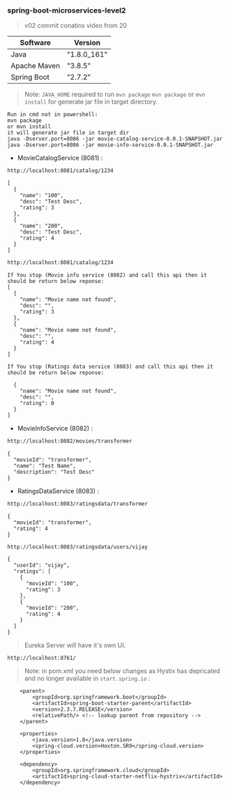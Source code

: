 ### spring-boot-microservices-level2
> v02 commit conatins video from 20

| Software     | Version      |
| ------       | ------       |
| Java         |  "1.8.0_161" |
| Apache Maven |  "3.8.5"     |
| Spring Boot  |  "2.7.2"     |

> Note: `JAVA_HOME` required to run `mvn package`
> `mvn package` or `mvn install` for generate jar file in target directory.

```
Run in cmd not in powershell:
mvn package
or mvn install
it will generate jar file in target dir
java -Dserver.port=8086 -jar movie-catalog-service-0.0.1-SNAPSHOT.jar
java -Dserver.port=8086 -jar movie-info-service-0.0.1-SNAPSHOT.jar
```

- MovieCatalogService (8081) :
```sh
http://localhost:8081/catalog/1234
```
```
[
  {
    "name": "100",
    "desc": "Test Desc",
    "rating": 3
  },
  {
    "name": "200",
    "desc": "Test Desc",
    "rating": 4
  }
]
```

```sh
http://localhost:8081/catalog/1234
```
```
If You stop (Movie info service (8082) and call this api then it should be return below reponse:
[
  {
    "name": "Movie name not found",
    "desc": "",
    "rating": 3
  },
  {
    "name": "Movie name not found",
    "desc": "",
    "rating": 4
  }
]
```
```
If You stop (Ratings data service (8083) and call this api then it should be return below reponse:

  {
    "name": "Movie name not found",
    "desc": "",
    "rating": 0
  }
]
```
- MovieInfoService (8082) :
```sh
http://localhost:8082/movies/transformer
```
```
{
  "movieId": "transformer",
  "name": "Test Name",
  "description": "Test Desc"
}
```
- RatingsDataService (8083) :
```sh
http://localhost:8083/ratingsdata/transformer
```
```
{
  "movieId": "transformer",
  "rating": 4
}
```
```
http://localhost:8083/ratingsdata/users/vijay
```
```
{
  "userId": "vijay",
  "ratings": [
    {
      "movieId": "100",
      "rating": 3
    },
    {
      "movieId": "200",
      "rating": 4
    }
  ]
}
```

>Eureka Server will have it's own UI.
```
http://localhost:8761/
```

> Note: in pom.xml you need below changes as Hystix has depricated and no longer available in `start.spring.io` :
```
	<parent>
		<groupId>org.springframework.boot</groupId>
		<artifactId>spring-boot-starter-parent</artifactId>
		<version>2.3.7.RELEASE</version>
		<relativePath/> <!-- lookup parent from repository -->
	</parent>
	
	<properties>
		<java.version>1.8</java.version>
		<spring-cloud.version>Hoxton.SR9</spring-cloud.version>
	</properties>

	<dependency>
		<groupId>org.springframework.cloud</groupId>
		<artifactId>spring-cloud-starter-netflix-hystrix</artifactId>
	</dependency>
```
